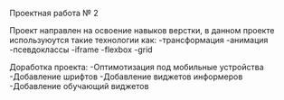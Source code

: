 Проектная работа № 2

Проект направлен на освоение навыков верстки, в данном проекте используюутся такие технологии как:
-трансформация
-анимация
-псевдоклассы
-iframe
-flexbox
-grid

Доработка проекта:
-Оптимотизация под мобильные устройства
-Добавление шрифтов
-Добавление виджетов информеров
-Добавление обучающий виджетов


